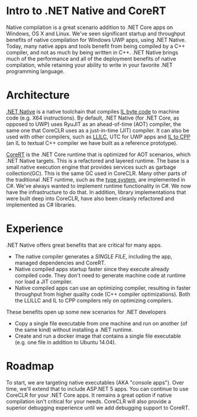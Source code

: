 Intro to .NET Native and CoreRT
===============================

Native compilation is a great scenario addition to .NET Core apps on Windows, OS X and Linux. We've seen significant startup and throughput benefits of native compilation for Windows UWP apps, using .NET Native. Today, many native apps and tools benefit from being compiled by a C++ compiler, and not as much by being written in C++. .NET Native brings much of the performance and all of the deployment benefits of native compilation, while retaining your ability to write in your favorite .NET programming language.

Architecture
============

[.NET Native](https://msdn.microsoft.com/library/dn584397.aspx) is a native  toolchain that compiles [IL byte code](https://en.wikipedia.org/wiki/Common_Intermediate_Language) to machine code (e.g. X64 instructions). By default, .NET Native (for .NET Core, as opposed to UWP) uses RyuJIT as an ahead-of-time (AOT) compiler, the same one that CoreCLR uses as a just-in-time (JIT) compiler. It can also be used with other compilers, such as [LLILC](https://github.com/dotnet/llilc), UTC for UWP apps and [IL to CPP](https://github.com/dotnet/corert/tree/master/src/ILCompiler.CppCodeGen/src/CppCodeGen) (an IL to textual C++ compiler we have built as a reference prototype).

[CoreRT](https://github.com/dotnet/corert) is the .NET Core runtime that is optimized for AOT scenarios, which .NET Native targets. This is a refactored and layered runtime. The base is a small native execution engine that provides services such as garbage collection(GC). This is the same GC used in CoreCLR. Many other parts of the traditional .NET runtime, such as the [type system](https://github.com/dotnet/corert/tree/master/src/Common/src/TypeSystem), are implemented in C#. We've always wanted to implement runtime functionality in C#. We now have the infrastructure to do that. In addition, library implementations that were built deep into CoreCLR, have also been cleanly refactored and implemented as C# libraries. 

Experience
==========

.NET Native offers great benefits that are critical for many apps. 

- The native compiler generates a *SINGLE FILE*, including the app, managed dependencies and CoreRT.
- Native compiled apps startup faster since they execute already compiled code. They don't need to generate machine code at runtime nor load a JIT compiler.
- Native compiled apps can use an optimizing compiler, resulting in faster throughput from higher quality code (C++ compiler optimizations). Both the LLILLC and IL to CPP compilers rely on optimizing compilers.

These benefits open up some new scenarios for .NET developers

- Copy a single file executable from one machine and run on another (of the same kind) without installing a .NET runtime.
- Create and run a docker image that contains a single file executable (e.g. one file in addition to Ubuntu 14.04).

Roadmap
=======

To start, we are targeting native executables (AKA "console apps"). Over time, we'll extend that to include ASP.NET 5 apps. You can continue to use CoreCLR for your .NET Core apps. It remains a great option if native compilation isn't critical for your needs. CoreCLR will also provide a superior debugging experience until we add debugging support to CoreRT.
